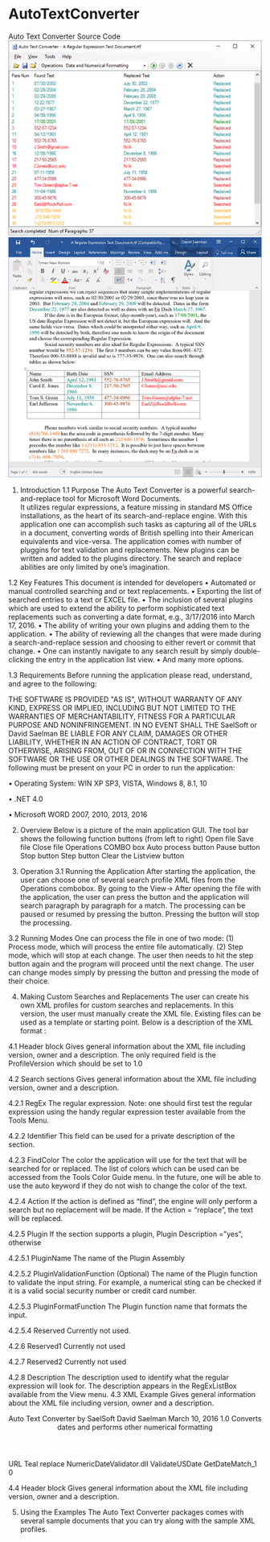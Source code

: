 # AutoTextConverter
Auto Text Converter Source Code
![Alt text](/ScreenShots/fig1.png?raw=true "Figure 1")
![Alt text](/ScreenShots/fig2.png?raw=true "Figure 2")
1.	Introduction
1.1	Purpose 
The Auto Text Converter is a powerful search-and-replace tool for Microsoft Word Documents.  
It utilizes regular expressions, a feature missing in standard MS Office installations, as the heart of its search-and-replace engine.
With this application one can accomplish such tasks as capturing all of the URLs in a document, converting words of British spelling 
into their American equivalents and vice-versa. The application comes with  number of pluggins for text validation and replacements.
New plugins can be written and added to the plugins directory.
The search and replace abilities are only limited by one’s imagination.
  
1.2	Key Features
This document is intended for developers 
•	Automated or manual controlled searching and or text replacements.
•	Exporting the list of searched entries to a text or EXCEL file.
•	The inclusion of several plugins which are used to extend the ability to perform sophisticated text replacements such as converting a date format, e.g., 3/17/2016 into March 17, 2016.
•	The ability of writing your own plugins and adding them to the application.
•	The ability of reviewing all the changes that were made during a search-and-replace session and choosing to either revert or commit that change.
•	One can instantly navigate to any search result by simply double-clicking the entry in the application list view.
•	And many more options.

1.3	Requirements
Before running the application please read, understand, and agree to the following:

THE SOFTWARE IS PROVIDED "AS IS", WITHOUT WARRANTY OF ANY KIND, EXPRESS OR IMPLIED, INCLUDING BUT NOT LIMITED TO THE WARRANTIES OF MERCHANTABILITY, FITNESS FOR A PARTICULAR PURPOSE AND NONINFRINGEMENT. IN NO EVENT SHALL THE SaelSoft or David Saelman BE LIABLE FOR ANY CLAIM, DAMAGES OR OTHER LIABILITY, WHETHER IN AN ACTION OF CONTRACT, TORT OR OTHERWISE, ARISING FROM, OUT OF OR IN CONNECTION WITH THE SOFTWARE OR THE USE OR OTHER DEALINGS IN THE SOFTWARE.
The following must be present on your PC in order to run the application:

•	Operating System: WIN XP SP3, VISTA, Windows 8, 8.1, 10

•	.NET 4.0

•	Microsoft WORD 2007, 2010, 2013, 2016

2.	Overview
Below is a picture of the main application GUI.
The tool bar shows the following function buttons (from left to right)
Open file
Save file
Close file
Operations COMBO box 
Auto process button
Pause button
Stop button
Step button
Clear the Listview button


3.	Operation
3.1	Running the Application
After starting the application, the user can choose one of several search profile XML files from the Operations combobox.  By going to the View->  After opening the file with the application, the user can press the <process> button and the application will search paragraph by paragraph for a match.  The processing can be paused or resumed by pressing the <pause> button.  Pressing the <stop> button will stop the processing. 


3.2	Running Modes
One can process the file in one of two mode: (1) Process mode, which will process the entire file automatically. (2) Step mode, which will stop at each change. The user then needs to hit the step button again and the program will proceed until the next change.  The user can change modes simply by pressing the <Pause> button and pressing the mode of their choice.

4.	Making Custom Searches and Replacements
The user can create his own XML profiles for custom searches and replacements.  In this version, the user must manually create the XML file.  Existing files can be used as a template or starting point.  Below is a description of the XML format :

4.1	Header block
Gives general information about the XML file including version, owner and a description. The only required field is the ProfileVersion which should be set to 1.0

4.2	Search sections
Gives general information about the XML file including version, owner and a description.

4.2.1	RegEx
The regular expression. Note: one should first test the regular expression using the handy regular expression tester available from the Tools Menu.

4.2.2	Identifier
This field can be used for a private description of the section.

4.2.3	FindColor
The color the application will use for the text that will be searched for or replaced.  The list of colors which can be used can be accessed from the Tools Color Guide menu. In the future, one will be able to use the auto keyword if they do not wish to change the color of the text.

4.2.4	Action
If the action is defined as “find”, the engine will only perform a search but no replacement will be made. If the Action = “replace”, the text will be replaced.

4.2.5	Plugin
If the section supports a plugin, Plugin Description =”yes”, otherwise <Plugin></Plugin>

4.2.5.1	PluginName 
The name of the Plugin Assembly

4.2.5.2	PluginValidationFunction (Optional)
The name of the Plugin function to validate the input string.  For example, a numerical sting can be checked if it is a valid social security number or credit card number.

4.2.5.3	PluginFormatFunction
The Plugin function name that formats the input.

4.2.5.4	Reserved
Currently not used.

4.2.6	Reserved1
Currently not used

4.2.7	Reserved2
Currently not used

4.2.8	Description
The description used to identify what the regular expression will look for.  The description appears in the RegExListBox available from the View menu.
4.3	XML Example
Gives general information about the XML file including version, owner and a description.

<Searches>
  <Header>
    <Product>Auto Text Converter by SaelSoft</Product>
    <ProfileOwner>David Saelman</ProfileOwner>
    <CreationDate>March 10, 2016</CreationDate>
    <ProfileVersion>1.0</ProfileVersion>
    <ProfileDescription>Converts dates and performs other numerical formatting</ProfileDescription>
    <ProfileHistory />
  </Header>
  <Search RegEx= "(0[1-9]|1[012])[-\u2013/.](0[1-9]|[12][0-9]|3[01])[-\u2013/.]((19|20)\d\d)">
    <Identifier>URL</Identifier>
    <FindColor>Teal</FindColor>
    <Action>replace</Action>
    <Plugin Description="yes">
      <PlugInName>NumericDateValidator.dll</PlugInName>
      <PlugInValidationFunction>ValidateUSDate</PlugInValidationFunction>
      <PlugInFormatFunction>GetDateMatch_1</PlugInFormatFunction>
      <Reserved>0</Reserved>
    </Plugin>    
    <Resrved1/>
    <Resrved2/>
    <Description Text= "01/02/2008 -> January 2, 2008"/>  
  </Search>
</Searches>


4.4	Header block
Gives general information about the XML file including version, owner and a description.


5.	Using the Examples
The Auto Text Converter packages comes with several sample documents that you can try along with the sample XML profiles.

